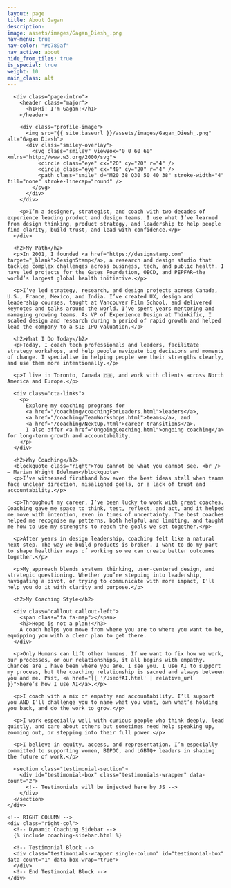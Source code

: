 ```yaml
---
layout: page
title: About Gagan
description: 
image: assets/images/Gagan_Diesh_.png
nav-menu: true
nav-color: "#c789af"
nav_active: about
hide_from_tiles: true
is_special: true
weight: 10
main_class: alt
---
```


<div class="brandimage_masthead" style="background-image: url('{{ site.baseurl }}/{{ page.image }}');"></div>

<section id="one">
  <div class="inner two-col-layout">
    <!-- LEFT COLUMN -->
    <div class="left-col">

      <div class="page-intro">
        <header class="major">
          <h1>Hi! I'm Gagan!</h1>
        </header>

        <div class="profile-image">
          <img src="{{ site.baseurl }}/assets/images/Gagan_Diesh_.png" alt="Gagan Diesh">
          <div class="smiley-overlay">
            <svg class="smiley" viewBox="0 0 60 60" xmlns="http://www.w3.org/2000/svg">
              <circle class="eye" cx="20" cy="20" r="4" />
              <circle class="eye" cx="40" cy="20" r="4" />
              <path class="smile" d="M20 38 Q30 50 40 38" stroke-width="4" fill="none" stroke-linecap="round" />
            </svg>
          </div>
        </div>

        <p>I’m a designer, strategist, and coach with two decades of experience leading product and design teams. I use what I’ve learned from design thinking, product strategy, and leadership to help people find clarity, build trust, and lead with confidence.</p>
      </div>

      <h2>My Path</h2>
      <p>In 2001, I founded <a href="https://designstamp.com" target="_blank">DesignStamp</a>, a research and design studio that tackles complex challenges across business, tech, and public health. I have led projects for the Gates Foundation, OECD, and PEPFAR—the world’s largest global health initiative.</p>

      <p>I’ve led strategy, research, and design projects across Canada, U.S., France, Mexico, and India. I’ve created UX, design and leadership courses, taught at Vancouver Film School, and delivered keynotes and talks around the world. I’ve spent years mentoring and managing growing teams. As VP of Experience Design at Thinkific, I scaled design and research during a period of rapid growth and helped lead the company to a $1B IPO valuation.</p>

      <h2>What I Do Today</h2>
      <p>Today, I coach tech professionals and leaders, facilitate strategy workshops, and help people navigate big decisions and moments of change. I specialise in helping people see their strengths clearly, and use them more intentionally.</p>

      <p>I live in Toronto, Canada 🇨🇦, and work with clients across North America and Europe.</p>

      <div class="cta-links">
        <p>
          Explore my coaching programs for 
          <a href="/coaching/coachingForLeaders.html">leaders</a>, 
          <a href="/coaching/TeamWorkshops.html">teams</a>, and 
          <a href="/coaching/NextUp.html">career transitions</a>. 
          I also offer <a href="OngoingCoaching.html">ongoing coaching</a> for long-term growth and accountability.
        </p>
      </div>

      <h2>Why Coaching</h2>
      <blockquote class="right">You cannot be what you cannot see. <br /> — Marian Wright Edelman</blockquote>
      <p>I’ve witnessed firsthand how even the best ideas stall when teams face unclear direction, misaligned goals, or a lack of trust and accountability.</p>

      <p>Throughout my career, I’ve been lucky to work with great coaches. Coaching gave me space to think, test, reflect, and act, and it helped me move with intention, even in times of uncertainty. The best coaches helped me recognise my patterns, both helpful and limiting, and taught me how to use my strengths to reach the goals we set together.</p>

      <p>After years in design leadership, coaching felt like a natural next step. The way we build products is broken. I want to do my part to shape healthier ways of working so we can create better outcomes together.</p>

      <p>My approach blends systems thinking, user-centered design, and strategic questioning. Whether you’re stepping into leadership, navigating a pivot, or trying to communicate with more impact, I’ll help you do it with clarity and purpose.</p>

      <h2>My Coaching Style</h2>

      <div class="callout callout-left">
        <span class="fa fa-map"></span> 
        <h3>Hope is not a plan!</h3>
        A coach helps you move from where you are to where you want to be, equipping you with a clear plan to get there.
      </div>

      <p>Only Humans can lift other humans. If we want to fix how we work, our processes, or our relationships, it all begins with empathy. Chances are I have been where you are. I see you. I use AI to support my process, but the coaching relationship is sacred and always between you and me. Psst, <a href="{{ '/UseofAI.html' | relative_url }}">here’s how I use AI</a>.</p>
      
      <p>I coach with a mix of empathy and accountability. I’ll support you AND I’ll challenge you to name what you want, own what’s holding you back, and do the work to grow.</p>

      <p>I work especially well with curious people who think deeply, lead quietly, and care about others but sometimes need help speaking up, zooming out, or stepping into their full power.</p>

      <p>I believe in equity, access, and representation. I’m especially committed to supporting women, BIPOC, and LGBTQ+ leaders in shaping the future of work.</p>

      <section class="testimonial-section">
        <div id="testimonial-box" class="testimonials-wrapper" data-count="2">
          <!-- Testimonials will be injected here by JS -->
        </div>
      </section>
    </div>

    <!-- RIGHT COLUMN -->
    <div class="right-col">
      <!-- Dynamic Coaching Sidebar -->
      {% include coaching-sidebar.html %}

      <!-- Testimonial Block -->
      <div class="testimonials-wrapper single-column" id="testimonial-box" data-count="1" data-box-wrap="true">
      </div>
      <!-- End Testimonial Block -->
    </div>
  </div>
</section>
